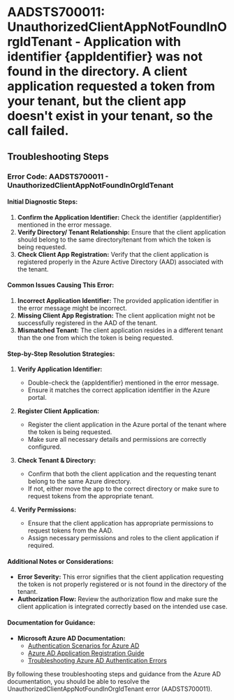 
# AADSTS700011: UnauthorizedClientAppNotFoundInOrgIdTenant - Application with identifier {appIdentifier} was not found in the directory. A client application requested a token from your tenant, but the client app doesn't exist in your tenant, so the call failed.


## Troubleshooting Steps
### Error Code: AADSTS700011 - UnauthorizedClientAppNotFoundInOrgIdTenant

#### Initial Diagnostic Steps:
1. **Confirm the Application Identifier:** Check the identifier {appIdentifier} mentioned in the error message.
2. **Verify Directory/ Tenant Relationship:** Ensure that the client application should belong to the same directory/tenant from which the token is being requested.
3. **Check Client App Registration:** Verify that the client application is registered properly in the Azure Active Directory (AAD) associated with the tenant.

#### Common Issues Causing This Error:
1. **Incorrect Application Identifier:** The provided application identifier in the error message might be incorrect.
2. **Missing Client App Registration:** The client application might not be successfully registered in the AAD of the tenant.
3. **Mismatched Tenant:** The client application resides in a different tenant than the one from which the token is being requested.

#### Step-by-Step Resolution Strategies:
1. **Verify Application Identifier:**
    - Double-check the {appIdentifier} mentioned in the error message.
    - Ensure it matches the correct application identifier in the Azure portal.
   
2. **Register Client Application:**
    - Register the client application in the Azure portal of the tenant where the token is being requested.
    - Make sure all necessary details and permissions are correctly configured.
    
3. **Check Tenant & Directory:**
    - Confirm that both the client application and the requesting tenant belong to the same Azure directory.
    - If not, either move the app to the correct directory or make sure to request tokens from the appropriate tenant.

4. **Verify Permissions:**
    - Ensure that the client application has appropriate permissions to request tokens from the AAD.
    - Assign necessary permissions and roles to the client application if required.

#### Additional Notes or Considerations:
- **Error Severity:** This error signifies that the client application requesting the token is not properly registered or is not found in the directory of the tenant.
- **Authorization Flow:** Review the authorization flow and make sure the client application is integrated correctly based on the intended use case.

#### Documentation for Guidance:
- **Microsoft Azure AD Documentation:** 
    - [Authentication Scenarios for Azure AD](https://docs.microsoft.com/en-us/azure/active-directory/develop/authentication-scenarios)
    - [Azure AD Application Registration Guide](https://docs.microsoft.com/en-us/azure/active-directory/develop/quickstart-register-app)
    - [Troubleshooting Azure AD Authentication Errors](https://docs.microsoft.com/en-us/azure/active-directory/fundamentals/auth-error-codes)

By following these troubleshooting steps and guidance from the Azure AD documentation, you should be able to resolve the UnauthorizedClientAppNotFoundInOrgIdTenant error (AADSTS700011).